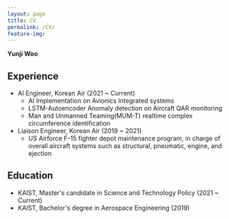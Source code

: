 ```yaml
---
layout: page
title: CV
permalink: /CV/
feature-img: 
---
```


**Yunji Woo**

## Experience
* AI Engineer, Korean Air (2021 ~ Current)
    * AI Implementation on Avionics Integrated systems
    * LSTM-Autoencoder Anomaly detection on Aircraft QAR monitoring
    * Man and Unmanned Teaming(MUM-T) realtime complex circumference identification 
* Liaison Engineer, Korean Air (2019 ~ 2021)
    * US Airforce F-15 fighter depot maintenance program, in charge of overall aircraft systems such as structural, pneumatic, engine, and ejection 

## Education
* KAIST, Master's candidate in Science and Technology Policy (2021 ~ Current)
* KAIST, Bachelor's degree in Aerospace Engineering (2019)

